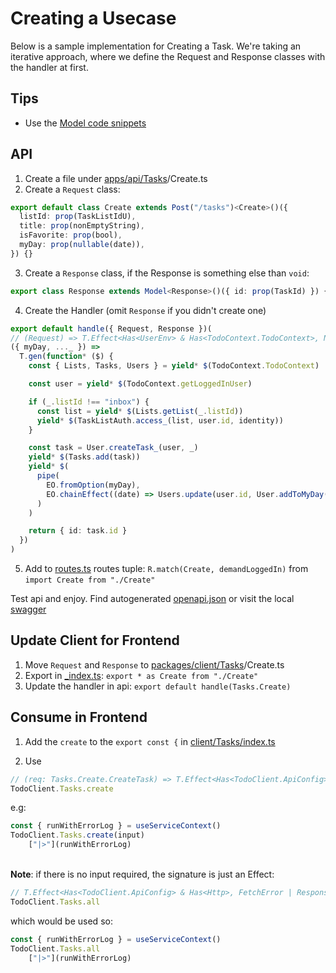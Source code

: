 # Creating a Usecase

Below is a sample implementation for Creating a Task.
We're taking an iterative approach, where we define the Request and Response classes with the handler at first.

## Tips

- Use the [Model code snippets](../.vscode/model.code-snippets)

## API

1. Create a file under [apps/api/Tasks](../apps/api/Tasks)/Create.ts
2. Create a `Request` class:
```ts
export default class Create extends Post("/tasks")<Create>()({
  listId: prop(TaskListIdU),
  title: prop(nonEmptyString),
  isFavorite: prop(bool),
  myDay: prop(nullable(date)),
}) {}
```
3. Create a `Response` class, if the Response is something else than `void`:
```ts
export class Response extends Model<Response>()({ id: prop(TaskId) }) {}
```
4. Create the Handler (omit `Response` if you didn't create one)
```ts
export default handle({ Request, Response })(
// (Request) => T.Effect<Has<UserEnv> & Has<TodoContext.TodoContext>, NotFoundError | UnauthorizedError | NotLoggedInError, Response>
({ myDay, ..._ }) =>
  T.gen(function* ($) {
    const { Lists, Tasks, Users } = yield* $(TodoContext.TodoContext)

    const user = yield* $(TodoContext.getLoggedInUser)

    if (_.listId !== "inbox") {
      const list = yield* $(Lists.getList(_.listId))
      yield* $(TaskListAuth.access_(list, user.id, identity))
    }

    const task = User.createTask_(user, _)
    yield* $(Tasks.add(task))
    yield* $(
      pipe(
        EO.fromOption(myDay),
        EO.chainEffect((date) => Users.update(user.id, User.addToMyDay(task, date)))
      )
    )

    return { id: task.id }
  })
)
```
5. Add to [routes.ts](../apps/api/Tasks/routes.ts) routes tuple: `R.match(Create, demandLoggedIn)`
from `import Create from "./Create"`

Test api and enjoy. Find autogenerated [openapi.json](https://github.com/patroza/effect-ts-demo-todo/blob/master/apps/api/openapi.json)
or visit the local [swagger](http://localhost:3330/swagger)

## Update Client for Frontend

1. Move `Request` and `Response` to [packages/client/Tasks](../packages/client/Tasks)/Create.ts
2. Export in [_index.ts](../packages/client/Tasks/_index.ts): `export * as Create from "./Create"`
3. Update the handler in api: `export default handle(Tasks.Create)`

## Consume in Frontend

1. Add the `create` to the `export const {` in [client/Tasks/index.ts](../packages/client/Tasks/index.ts)

2. Use
```ts
// (req: Tasks.Create.CreateTask) => T.Effect<Has<TodoClient.ApiConfig> & Has<Http>, FetchError | ResponseError, Tasks.CreateTask.Response>
TodoClient.Tasks.create
```
e.g:
```ts
const { runWithErrorLog } = useServiceContext()
TodoClient.Tasks.create(input)
    ["|>"](runWithErrorLog)
```
\
**Note**: if there is no input required, the signature is just an Effect:
```ts
// T.Effect<Has<TodoClient.ApiConfig> & Has<Http>, FetchError | ResponseError, TodoClient.Tasks.All.Response>
TodoClient.Tasks.all
```
which would be used so:
```ts
const { runWithErrorLog } = useServiceContext()
TodoClient.Tasks.all
    ["|>"](runWithErrorLog)
```
